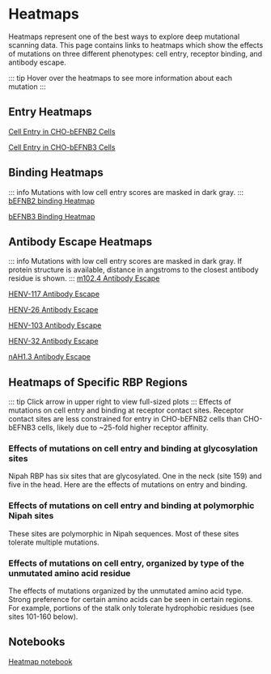 # Heatmaps

Heatmaps represent one of the best ways to explore deep mutational scanning data. This page contains links to heatmaps which show the effects of mutations on three different phenotypes: cell entry, receptor binding, and antibody escape. 

::: tip
Hover over the heatmaps to see more information about each mutation
:::

## Entry Heatmaps
<a href="htmls/E2_entry_heatmap.html" target="_self">Cell Entry in CHO-bEFNB2 Cells</a>

<a href="htmls/E3_entry_heatmap.html" target="_self">Cell Entry in CHO-bEFNB3 Cells</a>

## Binding Heatmaps
::: info
Mutations with low cell entry scores are masked in dark gray.
:::
<a href="htmls/E2_binding_heatmap.html" target="_self">bEFNB2 binding Heatmap</a>

<a href="htmls/E3_binding_heatmap.html" target="_self">bEFNB3 Binding Heatmap</a>

## Antibody Escape Heatmaps
::: info
Mutations with low cell entry scores are masked in dark gray.
If protein structure is available, distance in angstroms to the closest antibody residue is shown.
:::
<a href="htmls/m102_heatmap_plot.html" target="_self">m102.4 Antibody Escape</a>

<a href="htmls/HENV117_heatmap_plot.html" target="_self">HENV-117 Antibody Escape</a>

<a href="htmls/HENV26_heatmap_plot.html" target="_self">HENV-26 Antibody Escape</a>

<a href="htmls/HENV103_heatmap_plot.html" target="_self">HENV-103 Antibody Escape</a>

<a href="htmls/HENV32_heatmap_plot.html" target="_self">HENV-32 Antibody Escape</a>

<a href="htmls/nAH1_heatmap_plot.html" target="_self">nAH1.3 Antibody Escape</a>


## Heatmaps of Specific RBP Regions
::: tip
Click arrow in upper right to view full-sized plots
:::
Effects of mutations on cell entry and binding at receptor contact sites. Receptor contact sites are less constrained for entry in CHO-bEFNB2 cells than CHO-bEFNB3 cells, likely due to ~25-fold higher receptor affinity.
<Altair :showShadow="true" :spec-url="'htmls/combined_entry_binding_contact_heatmaps.html'"></Altair>

### Effects of mutations on cell entry and binding at glycosylation sites
Nipah RBP has six sites that are glycosylated. One in the neck (site 159) and five in the head. Here are the effects of mutations on entry and binding.
<Altair :showShadow="false" :spec-url="'htmls/glycan_sites_img_heatmap.html'"></Altair>

### Effects of mutations on cell entry and binding at polymorphic Nipah sites
These sites are polymorphic in Nipah sequences. Most of these sites tolerate multiple mutations. 
<Altair :showShadow="true" :spec-url="'htmls/nipah_poly_sites_img_heatmap.html'"></Altair>

### Effects of mutations on cell entry, organized by type of the unmutated amino acid residue 
The effects of mutations organized by the unmutated amino acid type. Strong preference for certain amino acids can be seen in certain regions. For example, portions of the stalk only tolerate hydrophobic residues (see sites 101-160 below).
<Altair :showShadow="true" :spec-url="'htmls/E3_entry_AA_prop_heatmap.html'"></Altair>

## Notebooks

<a href="notebooks/plot_heatmaps.html" target="_self">Heatmap notebook</a>

